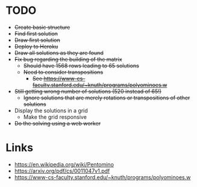 # TODO

* ~~Create basic structure~~
* ~~Find first solution~~
* ~~Draw first solution~~
* ~~Deploy to Heroku~~
* ~~Draw all solutions as they are found~~
* ~~Fix bug regarding the building of the matrix~~
  * ~~Should have 1568 rows leading to 65 solutions~~
  * ~~Need to consider transpositions~~
    * ~~See https://www-cs-faculty.stanford.edu/~knuth/programs/polyominoes.w~~
* ~~Still getting wrong number of solutions (520 instead of 65!)~~
  * ~~Ignore solutions that are merely rotations or transpositions of other solutions~~
* Display the solutions in a grid
  * Make the grid responsive
* ~~Do the solving using a web worker~~

# Links

* https://en.wikipedia.org/wiki/Pentomino
* https://arxiv.org/pdf/cs/0011047v1.pdf
* https://www-cs-faculty.stanford.edu/~knuth/programs/polyominoes.w
